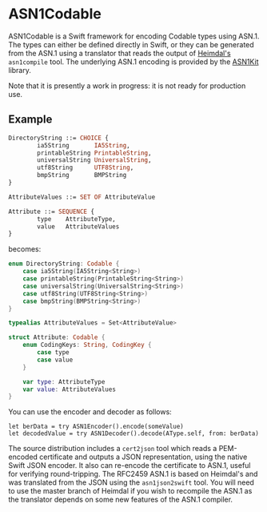# ASN1Codable

ASN1Codable is a Swift framework for encoding Codable types using ASN.1. The types can either be defined directly in Swift, or they can be generated from the ASN.1 using a translator that reads the output of [Heimdal's](https://github.com/heimdal/heimdal) `asn1compile` tool. The underlying ASN.1 encoding is provided by the [ASN1Kit](https://github.com/gematik/ASN1Kit) library.

Note that it is presently a work in progress: it is not ready for production use.

## Example

```asn1
DirectoryString ::= CHOICE {
        ia5String       IA5String,
        printableString PrintableString,
        universalString UniversalString,
        utf8String      UTF8String,
        bmpString       BMPString
}

AttributeValues ::= SET OF AttributeValue

Attribute ::= SEQUENCE {
        type    AttributeType,
        value   AttributeValues
}
```

becomes:

```swift
enum DirectoryString: Codable {
	case ia5String(IA5String<String>)
	case printableString(PrintableString<String>)
	case universalString(UniversalString<String>)
	case utf8String(UTF8String<String>)
	case bmpString(BMPString<String>)
}

typealias AttributeValues = Set<AttributeValue>

struct Attribute: Codable {
	enum CodingKeys: String, CodingKey {
		case type
		case value
	}

	var type: AttributeType
	var value: AttributeValues
}
```

You can use the encoder and decoder as follows:

```
let berData = try ASN1Encoder().encode(someValue)
let decodedValue = try ASN1Decoder().decode(AType.self, from: berData)
```

The source distribution includes a `cert2json` tool which reads a PEM-encoded certificate and outputs a JSON representation, using the native Swift JSON encoder. It also can re-encode the certificate to ASN.1, useful for verifying round-tripping. The RFC2459 ASN.1 is based on Heimdal's and was translated from the JSON using the `asn1json2swift` tool. You will need to use the master branch of Heimdal if you wish to recompile the ASN.1 as the translator depends on some new features of the ASN.1 compiler.

